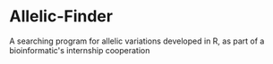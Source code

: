 # Allelic-Finder
A searching program for allelic variations developed in R, as part of a bioinformatic's internship cooperation
